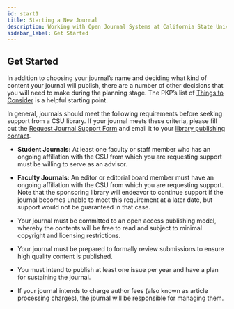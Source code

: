 ```yaml
---
id: start1
title: Starting a New Journal
description: Working with Open Journal Systems at California State University
sidebar_label: Get Started
---
```

## Get Started

In addition to choosing your journal’s name and deciding what kind of content your journal will publish, there are a number of other decisions that you will need to make during the planning stage. The PKP’s list of [Things to Consider](https://docs.pkp.sfu.ca/student-toolkit/en/things-to-consider) is a helpful starting point.

In general, journals should meet the following requirements before seeking support from a CSU library. If your journal meets these criteria, please fill out the [Request Journal Support Form](assets/RequestJournalSupportForm.pdf) and email it to your [library publishing contact](contacts.md).

 - **Student Journals:** At least one faculty or staff member who has an ongoing affiliation with the CSU from which you are requesting support must be willing to serve as an advisor.

 - **Faculty Journals:** An editor or editorial board member must have an ongoing affiliation with the CSU from which you are requesting support. Note that the sponsoring library will endeavor to continue support if the journal becomes unable to meet this requirement at a later date, but support would not be guaranteed in that case.

 - Your journal must be committed to an open access publishing model, whereby the contents will be free to read and subject to minimal copyright and licensing restrictions.

 - Your journal must be prepared to formally review submissions to ensure high quality content is published.

 - You must intend to publish at least one issue per year and have a plan for sustaining the journal.

 - If your journal intends to charge author fees (also known as article processing charges), the journal will be responsible for managing them.
